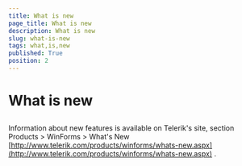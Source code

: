 ```yaml
---
title: What is new
page_title: What is new
description: What is new
slug: what-is-new
tags: what,is,new
published: True
position: 2
---
```


# What is new



## 

Information about new features is available on Telerik's site, section Products > WinForms > What's New
          [http://www.telerik.com/products/winforms/whats-new.aspx](http://www.telerik.com/products/winforms/whats-new.aspx)
          .
        
